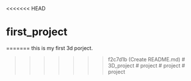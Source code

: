 <<<<<<< HEAD
# first_project
=======
this is my first 3d porject.
>>>>>>> f2c7d1b (Create README.md)
#   3 D _ p r o j e c t  
 #   p r o j e c t  
 #   p r o j e c t  
 #   p r o j e c t  
 